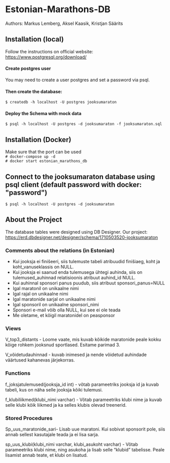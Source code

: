 # Estonian-Marathons-DB
Authors: Markus Lemberg, Aksel Kaasik, Kristjan Säärits

## Installation (local)
Follow the instructions on official website: https://www.postgresql.org/download/

#### Create postgres user
You may need to create a user postgres and set a password via psql. <br>

#### Then create the database:
```$ createdb -h localhost -U postgres jooksumaraton```

#### Deploy the Schema with mock data
```$ psql -h localhost -U postgres -d jooksumaraton -f jooksumaraton.sql```

## Installation (Docker)
Make sure that the port can be used <br>
```# docker-compose up -d```
<br>
```# docker start estonian_marathons_db```

## Connect to the jooksumaraton database using psql client (default password with docker: "password")
```$ psql -h localhost -U postgres -d jooksumaraton```


## About the Project

The database tables were designed using DB Designer. Our project: https://erd.dbdesigner.net/designer/schema/1710503520-jooksumaraton 

### Comments about the relations (in Estonian)
* Kui jooksja ei finišeeri, siis tulemuste tabeli atribuudid finišiaeg, koht ja koht_vanuseklassis on NULL.
* Kui jooksja ei saanud enda tulemusega ühtegi auhinda, siis on tulemused_auhinnad relatisioonis atribuut auhind_id NULL.
* Kui auhinnal sponsori panus puudub, siis atribuut sponsori_panus=NULL
* Igal maratonil on unikaalne nimi
* Igal rajal on unikaalne nimi
* Igal maratonide sarjal on unikaalne nimi
* Igal sponsoril on unikaalne sponsori_nimi
* Sponsori e-mail võib olla NULL, kui see ei ole teada
* Me oletame, et kõigil maratonidel on peasponsor

### Views
V_top3_distants - Loome vaate, mis kuvab kõikide maratonide peale kokku kõige rohkem jooksnud sportlased. Esitame parimad 3. 

V_võidetudauhinnad - kuvab inimesed ja nende võidetud auhindade väärtused kahanevas järjekorras.

### Functions 
f_joksjatulemused(jooksja_id int) - võtab parameetriks jooksja id ja kuvab tabeli, kus on näha selle jooksja kõiki tulemusi.

f_klubiliikmed(klubi_nimi varchar) - Võtab parameetriks klubi nime ja kuvab selle klubi kõik liikmed ja ka selles klubis olevad treenerid.

### Stored Procedures
Sp_uus_maratonide_sari- Lisab uue maratoni. Kui sobivat sponsorit pole, siis annab sellest kasutajale teada ja ei lisa sarja.

sp_uus_klubi(klubi_nimi varchar, klubi_asukoht varchar) - Võtab parameetriks klubi nime, ning asukoha ja lisab selle “klubid” tabelisse. Peale lisamist annab teate, et klubi on lisatud.
